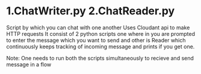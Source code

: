 # 1.ChatWriter.py 2.ChatReader.py
Script by which you can chat with one another
Uses Cloudant api to make HTTP requests
It consist of 2 python scripts one where in you are prompted to enter the message which you want to send
and other is Reader which continuously keeps tracking of incoming message and prints if you get one.


Note: One needs to run both the scripts simultaneously to recieve and send message in a flow 
